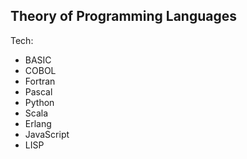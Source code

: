 ## Theory of Programming Languages

Tech:

- BASIC
- COBOL
- Fortran
- Pascal
- Python
- Scala
- Erlang
- JavaScript
- LISP

